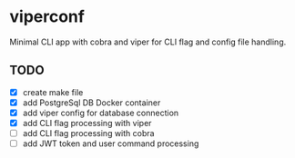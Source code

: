 # viperconf
Minimal CLI app with cobra and viper for CLI flag and config file handling.


## TODO

- [x] create make file
- [x] add PostgreSql DB Docker container 
- [x] add viper config for database connection 
- [x] add CLI flag processing with viper
- [ ] add CLI flag processing with cobra
- [ ] add JWT token and user command processing
